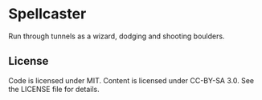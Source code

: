 # Spellcaster

Run through tunnels as a wizard, dodging and shooting boulders.

## License

Code is licensed under MIT. Content is licensed under CC-BY-SA 3.0. See the LICENSE file for details.
